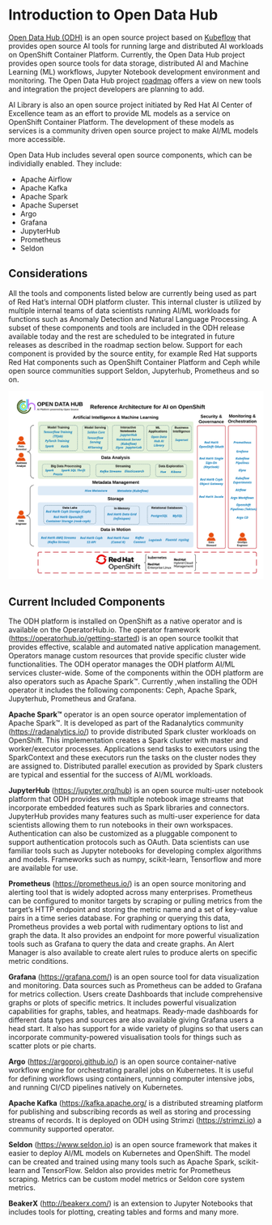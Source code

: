 # Introduction to Open Data Hub

[Open Data Hub (ODH)](http://opendatahub.io/) is an open source project based on [Kubeflow](https://kubeflow.org/) that provides open source AI tools for running large and distributed AI workloads on OpenShift Container Platform. Currently, the Open Data Hub project provides open source tools for data storage, distributed AI and Machine Learning (ML) workflows, Jupyter Notebook development environment and monitoring. The Open Data Hub project [roadmap](http://opendatahub.io/docs/roadmap/future.html) offers a view on new tools and integration the project developers are planning to add.

AI Library is also an open source project initiated by Red Hat AI Center of Excellence team as an effort to provide ML models as a service on OpenShift Container Platform. The development of these models as services is a community driven open source project to make AI/ML models more accessible.

Open Data Hub includes several open source components, which can be individially enabled. They include:

* Apache Airflow
* Apache Kafka
* Apache Spark
* Apache Superset
* Argo
* Grafana
* JupyterHub
* Prometheus
* Seldon

## Considerations

All the tools and components listed below are currently being used as part of Red Hat’s internal ODH platform cluster. This internal cluster is utilized by multiple internal teams of data scientists running AI/ML workloads for functions such as Anomaly Detection and Natural Language Processing. A subset of these components and tools are included in the ODH release available today and the rest are scheduled to be integrated in future releases as described in the roadmap section below. Support for each component is provided by the source entity, for example Red Hat supports Red Hat components such as OpenShift Container Platform and Ceph while open source communities support Seldon, Jupyterhub, Prometheus and so on.

![Open Data hub components](components.png)

## Current Included Components

The ODH platform is installed on OpenShift as a native operator and is available on the OperatorHub.io. The operator framework (https://operatorhub.io/getting-started) is an open source toolkit that provides effective, scalable and automated native application management. Operators manage custom resources that provide specific cluster wide functionalities. The ODH operator manages the ODH platform AI/ML services cluster-wide. Some of the components within the ODH platform are also operators such as Apache Spark™. Currently ,when installing the ODH operator it includes the following components: Ceph, Apache Spark, Jupyterhub, Prometheus and Grafana.

**Apache Spark™** operator is an open source operator implementation of Apache Spark™. It is developed as part of the Radanalytics community (https://radanalytics.io/) to provide distributed Spark cluster workloads on OpenShift. This implementation creates a Spark cluster with master and worker/executor processes. Applications send tasks to executors using the SparkContext and these executors run the tasks on the cluster nodes they are assigned to. Distributed parallel execution as provided by Spark clusters are typical and essential for the success of AI/ML workloads.

**JupyterHub** (https://jupyter.org/hub) is an open source multi-user notebook platform that ODH provides with multiple notebook image streams that incorporate embedded features such as Spark libraries and connectors. JupyterHub provides many features such as multi-user experience for data scientists allowing them to run notebooks in their own workspaces. Authentication can also be customized as a pluggable component to support authentication protocols such as OAuth. Data scientists can use familiar tools such as Jupyter notebooks for developing complex algorithms and models. Frameworks such as numpy, scikit-learn, Tensorflow and more are available for use.

**Prometheus** (https://prometheus.io/) is an open source monitoring and alerting tool that is widely adopted across many enterprises. Prometheus can be configured to monitor targets by scraping or pulling metrics from the target’s HTTP endpoint and storing the metric name and a set of key-value pairs in a time series database. For graphing or querying this data, Prometheus provides a web portal with rudimentary options to list and graph the data. It also provides an endpoint for more powerful visualization tools such as Grafana to query the data and create graphs. An Alert Manager is also available to create alert rules to produce alerts on specific metric conditions.

**Grafana** (https://grafana.com/) is an open source tool for data visualization and monitoring. Data sources such as Prometheus can be added to Grafana for metrics collection. Users create Dashboards that include comprehensive graphs or plots of specific metrics. It includes powerful visualization capabilities for graphs, tables, and heatmaps. Ready-made dashboards for different data types and sources are also available giving Grafana users a head start. It also has support for a wide variety of plugins so that users can incorporate community-powered visualisation tools for things such as scatter plots or pie charts.

**Argo** (https://argoproj.github.io/) is an open source container-native workflow engine for orchestrating parallel jobs on Kubernetes. It is useful for defining workflows using containers, running computer intensive jobs, and running CI/CD pipelines natively on Kubernetes.

**Apache Kafka** (https://kafka.apache.org/ is a distributed streaming platform for publishing and subscribing records as well as storing and processing streams of records. It is deployed on ODH using Strimzi (https://strimzi.io) a community supported operator.

**Seldon** (https://www.seldon.io) is an open source framework that makes it easier to deploy AI/ML models on Kubernetes and OpenShift. The model can be created and trained using many tools such as Apache Spark, scikit-learn and TensorFlow. Seldon also provides metric for Prometheus scraping. Metrics can be custom model metrics or Seldon core system metrics.

**BeakerX** (http://beakerx.com/) is an extension to Jupyter Notebooks that includes tools for plotting, creating tables and forms and many more.

